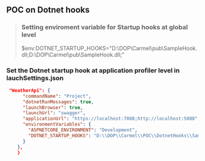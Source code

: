 ﻿## POC on Dotnet hooks 

> ### Setting enviroment variable for Startup hooks at global level
>  $env:DOTNET_STARTUP_HOOKS="D:\DOP\Carmel\pub\\SampleHook.dll;D:\DOP\Carmel\pub\\SampleHook.dll;"


### Set the Dotnet startup hook at application profiler level in lauchSettings.json
```json
 "WeatherApi": {
      "commandName": "Project",
      "dotnetRunMessages": true,
      "launchBrowser": true,
      "launchUrl": "swagger",
      "applicationUrl": "https://localhost:7088;http://localhost:5088",
      "environmentVariables": {
        "ASPNETCORE_ENVIRONMENT": "Development",
        "DOTNET_STARTUP_HOOKS": "D:\\DOP\\Carmel\\POC\\DotnetHooks\\SampleHook\\bin\\Debug\\net6.0\\publish\\SampleHook.dll"
      }
    },
    }
```
